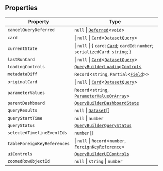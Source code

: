 ## Properties

| Property | Type |
| ------ | ------ |
| <a id="cancelquerydeferred"></a> `cancelQueryDeferred` | `null` \| [`Deferred`](Deferred.md)\<`void`\> |
| <a id="card"></a> `card` | \| `null` \| [`Card`](Card.md)\<[`DatasetQuery`](../type-aliases/DatasetQuery.md)\> |
| <a id="currentstate"></a> `currentState` | \| `null` \| \{ `card`: [`Card`](Card.md); `cardId`: `number`; `serializedCard`: `string`; \} |
| <a id="lastruncard"></a> `lastRunCard` | \| `null` \| [`Card`](Card.md)\<[`DatasetQuery`](../type-aliases/DatasetQuery.md)\> |
| <a id="loadingcontrols"></a> `loadingControls` | [`QueryBuilderLoadingControls`](QueryBuilderLoadingControls.md) |
| <a id="metadatadiff"></a> `metadataDiff` | `Record`\<`string`, `Partial`\<[`Field`](Field.md)\>\> |
| <a id="originalcard"></a> `originalCard` | \| `null` \| [`Card`](Card.md)\<[`DatasetQuery`](../type-aliases/DatasetQuery.md)\> |
| <a id="parametervalues"></a> `parameterValues` | `Record`\<`string`, [`ParameterValueOrArray`](../type-aliases/ParameterValueOrArray.md)\> |
| <a id="parentdashboard"></a> `parentDashboard` | [`QueryBuilderDashboardState`](QueryBuilderDashboardState.md) |
| <a id="queryresults"></a> `queryResults` | `null` \| [`Dataset`](Dataset.md)[] |
| <a id="querystarttime"></a> `queryStartTime` | `null` \| `number` |
| <a id="querystatus"></a> `queryStatus` | [`QueryBuilderQueryStatus`](../type-aliases/QueryBuilderQueryStatus.md) |
| <a id="selectedtimelineeventids"></a> `selectedTimelineEventIds` | `number`[] |
| <a id="tableforeignkeyreferences"></a> `tableForeignKeyReferences` | \| `null` \| `Record`\<`number`, [`ForeignKeyReference`](../type-aliases/ForeignKeyReference.md)\> |
| <a id="uicontrols"></a> `uiControls` | [`QueryBuilderUIControls`](QueryBuilderUIControls.md) |
| <a id="zoomedrowobjectid"></a> `zoomedRowObjectId` | `null` \| `string` \| `number` |
